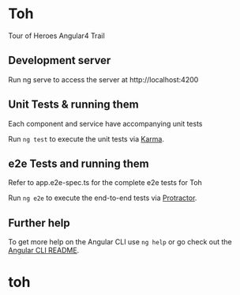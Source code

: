 # Toh

Tour of Heroes Angular4 Trail

## Development server

Run ng serve to access the server at http://localhost:4200

## Unit Tests & running them

Each component and service have accompanying unit tests

Run `ng test` to execute the unit tests via [Karma](https://karma-runner.github.io).

## e2e Tests and running them

Refer to app.e2e-spec.ts for the complete e2e tests for Toh

Run `ng e2e` to execute the end-to-end tests via [Protractor](http://www.protractortest.org/).

## Further help

To get more help on the Angular CLI use `ng help` or go check out the [Angular CLI README](https://github.com/angular/angular-cli/blob/master/README.md).

# toh
